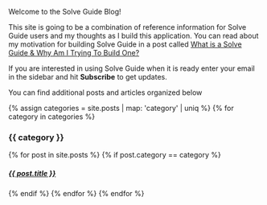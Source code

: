 
Welcome to the Solve Guide Blog! 

This site is going to be a combination of reference information for Solve Guide users and my thoughts as I build this application. You can read about my motivation for building Solve Guide in a post called [What is a Solve Guide & Why Am I Trying To Build One?](/101/2024/03/10/What-is-a-Solve-Guide)

If you are interested in using Solve Guide when it is ready enter your email in the sidebar and hit **Subscribe** to get updates.
 


You can find additional posts and articles organized below

{% assign categories = site.posts | map: 'category' | uniq %}
{% for category in categories %}
  <h3>{{ category }}</h3>
  {% for post in site.posts %}
    {% if post.category == category %}
      <h5><a href="{{ post.url }}">{{ post.title }}</a></h5>
    {% endif %}
  {% endfor %}
{% endfor %}


